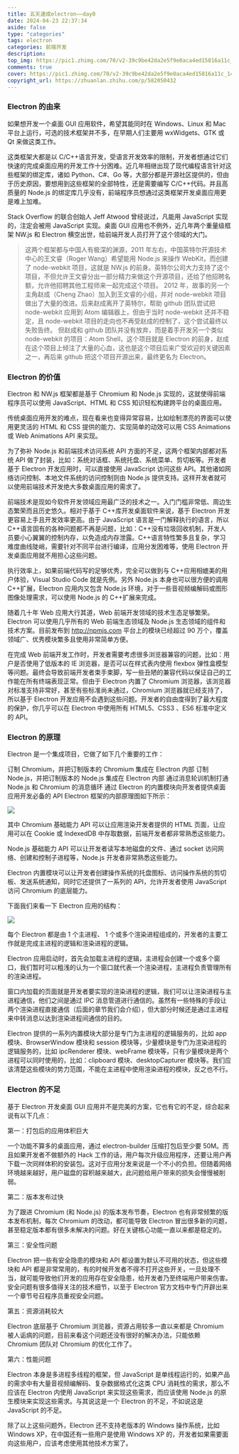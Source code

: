 ```yaml
---
title: 五天速成electron——day0
date: 2024-04-23 22:37:34
aside: false
type: "categories"
tags: electron
categories: 前端开发
description:
top_img: https://pic1.zhimg.com/70/v2-39c9be42da2e5f9e0aca4ed15816a11c_1440w.avis?source=172ae18b&biz_tag=Post
comments: true
cover: https://pic1.zhimg.com/70/v2-39c9be42da2e5f9e0aca4ed15816a11c_1440w.avis?source=172ae18b&biz_tag=Post
copyright_url: https://zhuanlan.zhihu.com/p/582050432
---
```


### Electron 的由来

如果想开发一个桌面 GUI 应用软件，希望其能同时在 Windows、Linux 和 Mac 平台上运行，可选的技术框架并不多，在早期人们主要用 wxWidgets、GTK 或 Qt 来做这类工作。

这类框架大都是以 C/C++语言开发，受语言开发效率的限制，开发者想通过它们快速的完成桌面应用的开发工作十分困难。近几年相继出现了现代编程语言针对这些框架的绑定库，诸如 Python、C#、Go 等，大部分都是开源社区提供的，但由于历史原因，要想用到这些框架的全部特性，还是需要编写 C/C++代码。并且高质量的 Node.js 的绑定库几乎没有，前端程序员想通过这类框架开发桌面应用更是难上加难。

Stack Overflow 的联合创始人 Jeff Atwood 曾经说过，凡能用 JavaScript 实现的，注定会被用 JavaScript 实现。桌面 GUI 应用也不例外，近几年两个重量级框架 NW.js 和 Electron 横空出世，给前端开发人员打开了这个领域的大门。

> 这两个框架都与中国人有极深的渊源，2011 年左右，中国英特尔开源技术中心的王文睿（Roger Wang）希望能用 Node.js 来操作 WebKit，而创建了 node-webkit 项目，这就是 NW.js 的前身。英特尔公司大力支持了这个项目，不但允许王文睿分出一部分精力来做这个开源项目，还给了他招聘名额，允许他招聘其他工程师来一起完成这个项目。
> 2012 年，故事的另一个主角赵成（Cheng Zhao）加入到王文睿的小组，并对 node-webkit 项目做出了大量的改进。后来赵成离开了英特尔，帮助 github 团队尝试把 node-webkit 应用到 Atom 编辑器上，但由于当时 node-webkit 还并不稳定，且 node-webkit 项目的走向也不再受赵成的控制了，这个尝试最终以失败告终。
> 但赵成和 github 团队并没有放弃，而是着手开发另一个类似 node-webkit 的项目：Atom Shell，这个项目就是 Electron 的前身，赵成在这个项目上倾注了大量的心血，这也是这个项目后来广受欢迎的关键因素之一，再后来 github 把这个项目开源出来，最终更名为 Electron。

### Electron 的价值

Electron 和 NW.js 框架都是基于 Chromium 和 Node.js 实现的，这就使得前端程序员可以使用 JavaScript、HTML 和 CSS 知识轻松构建跨平台的桌面应用。

传统桌面应用开发的难点，现在看来也变得异常容易，比如绘制漂亮的界面可以使用更灵活的 HTML 和 CSS 提供的能力、实现简单的动效可以用 CSS Animations 或 Web Animations API 来实现。

为了弥补 Node.js 和前端技术访问系统 API 方面的不足，这两个框架内部都对系统 API 做了封装，比如：系统对话框、系统托盘、系统菜单、剪切板等。开发者基于 Electron 开发应用时，可以直接使用 JavaScript 访问这些 API。其他诸如网络访问控制、本地文件系统的访问控制则由 Node.js 提供支持。这样开发者就可以使用前端技术开发绝大多数桌面应用的需求了。

前端技术是现如今软件开发领域应用最广泛的技术之一。入门门槛非常低、周边生态繁荣而且历史悠久。相对于基于 C++库开发桌面软件来说，基于 Electron 开发更容易上手且开发效率更高。由于 JavaScript 语言是一门解释执行的语言，所以 C++语言固有的各种问题都不再是问题，比如：C++没有垃圾回收机制，开发人员要小心翼翼的控制内存，以免造成内存泄露。C++语言特性繁多且复杂，学习难度曲线陡峭，需要针对不同平台进行编译，应用分发困难等，使用 Electron 开发桌面应用就不用担心这些问题。

执行效率上，如果前端代码写的足够优秀，完全可以做到与 C++应用相媲美的用户体验，Visual Studio Code 就是先例。另外 Node.js 本身也可以很方便的调用 C++扩展，Electron 应用内又包含 Node.js 环境，对于一些音视频编解码或图形图像处理需求，可以使用 Node.js 的 C++扩展来完成。

随着几十年 Web 应用大行其道，Web 前端开发领域的技术生态足够繁荣。Electron 可以使用几乎所有的 Web 前端生态领域及 Node.js 生态领域的组件和技术方案。目前发布到 http://npmjs.com 平台上的模块已经超过 90 万个，覆盖领域广、优秀模块繁多且使用非常简单方便。

在完成 Web 前端开发工作时，开发者需要考虑很多浏览器兼容的问题，比如：用户是否使用了低版本的 IE 浏览器，是否可以在样式表内使用 flexbox 弹性盒模型等问题。最终会导致前端开发者束手束脚，写一些丑陋的兼容代码以保证自己的工作能在所有终端表现正常。但由于 Electron 内置了 Chromium 浏览器，该浏览器对标准支持非常好，甚至有些标准尚未通过，Chromium 浏览器就已经支持了，所以基于 Electron 开发应用不会遇到这些问题。开发者的自由度得到了最大程度的保护，你几乎可以在 Electron 中使用所有 HTML5、CSS3 、ES6 标准中定义的 API。

### Electron 的原理

Electron 是一个集成项目，它做了如下几个重要的工作：

订制 Chromium，并把订制版本的 Chromium 集成在 Electron 内部
订制 Node.js，并把订制版本的 Node.js 集成在 Electron 内部
通过消息轮训机制打通 Node.js 和 Chromium 的消息循环
通过 Electron 的内置模块向开发者提供桌面应用开发必备的 API
Electron 框架的内部原理图如下所示：

![](https://pic3.zhimg.com/80/v2-ab797e031daf85536c325c94f1f95062_1440w.webp)

其中 Chromium 基础能力 API 可以让应用渲染开发者提供的 HTML 页面，让应用可以在 Cookie 或 IndexedDB 中存取数据，前端开发者都非常熟悉这些能力。

Node.js 基础能力 API 可以让开发者读写本地磁盘的文件、通过 socket 访问网络、创建和控制子进程等，Node.js 开发者非常熟悉这些能力。

Electron 内置模块可以让开发者创建操作系统的托盘图标、访问操作系统的剪切板、发送系统通知，同时它还提供了一系列的 API，允许开发者使用 JavaScript 访问 Chromium 的底层能力。

下面我们来看一下 Electron 应用的结构：

![](https://pic4.zhimg.com/80/v2-fdd8f4e340d6c10754cee5985ec9e6a7_1440w.webp)

每个 Electron 都是由 1 个主进程、 1 个或多个渲染进程组成的，开发者的主要工作就是完成主进程的逻辑和渲染进程的逻辑。

Electron 应用启动时，首先会加载主进程的逻辑，主进程会创建一个或多个窗口，我们暂时可以粗浅的认为一个窗口就代表一个渲染进程，主进程负责管理所有的渲染进程。

窗口内加载的页面就是开发者要实现的渲染进程的逻辑，我们可以让渲染进程与主进程通信，他们之间是通过 IPC 消息管道进行通信的。虽然有一些特殊的手段让两个渲染进程直接通信（后面的章节我们会介绍），但大部分时候还是通过主进程来中转消息以达到渲染进程间通信的目的。

Electron 提供的一系列内置模块大部分是专门为主进程的逻辑服务的，比如 app 模块、BrowserWindow 模块和 session 模块等，少量模块是专门为渲染进程的逻辑服务的，比如 ipcRenderer 模块、webFrame 模块等，只有少量模块是两个进程可以同时使用的，比如：clipboard 模块、desktopCapturer 模块等。我们应该清楚这些模块的势力范围，不能在主进程中使用渲染进程的模块，反之也不行。

### Electron 的不足

基于 Electron 开发桌面 GUI 应用并不是完美的方案，它也有它的不足，综合起来说有以下几点：

第一：打包后的应用体积巨大

一个功能不算多的桌面应用，通过 electron-builder 压缩打包后至少要 50M。而且如果开发者不做额外的 Hack 工作的话，用户每次升级应用程序，还要让用户再下载一次同样体积的安装包。这对于应用分发来说是一个不小的负担。但随着网络环境越来越好，用户磁盘的容积越来越大，此问题给用户带来的损失会慢慢被削弱。

第二：版本发布过快

为了跟进 Chromium (和 Node.js) 的版本发布节奏，Electron 也有非常频繁的版本发布机制，每次 Chromium 的改动，都可能导致 Electron 冒出很多新的问题，甚至稳定版本都有很多未解决的问题。好在关键核心功能一直以来都是稳定的。

第三：安全性问题

Electron 把一些有安全隐患的模块和 API 都设置为默认不可用的状态，但这些模块和 API 都是非常常用的，有的时候开发者不得不打开这些开关，一旦处理不当，就可能导致他们开发的应用存在安全隐患，给开发者乃至终端用户带来伤害。安全问题有很多值得关注的技术细节，以至于 Electron 官方文档中专门开辟出来一个章节号召程序员重视安全问题。

第五：资源消耗较大

Electron 底层基于 Chromium 浏览器，资源占用较多一直以来都是 Chromium 被人诟病的问题，目前来看这个问题还没有很好的解决办法，只能依赖 Chromium 团队对 Chromium 的优化工作了。

第六：性能问题

Electron 本身是多进程多线程的框架，但 JavaScript 是单线程运行的，如果产品的需求中有大量音视频编解码、复杂数据格式化这类 CPU 消耗性的需求，那么不应该在 Electron 内使用 JavaScript 来实现这些需求，而应该使用 Node.js 的原生模块来实现这些需求。与其说这是一个 Electron 的不足，不如说这是 JavaScript 的不足。

除了以上这些问题外，Electron 还不支持老版本的 Windows 操作系统，比如 Windows XP，在中国还有一些用户是使用 Windows XP 的，开发者如果需要面向这些用户，应该考虑使用其他技术方案了。
